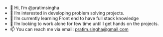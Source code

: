 - 👋 Hi, I’m @pratimsingha
- 👀 I’m interested in developing problem solving projects.
- 🌱 I’m currently learning Front end to have full stack knowledge
- 💞️ I’m looking to work alone for few time until I get hands on the projects.
- 📫 You can reach me via email: pratim.singha@gmail.com

<!---
pratimsingha/pratimsingha is a ✨ special ✨ repository because its `README.md` (this file) appears on your GitHub profile.
You can click the Preview link to take a look at your changes.
--->
